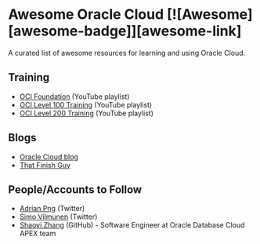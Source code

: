 # Awesome Oracle Cloud [![Awesome][awesome-badge]][awesome-link]

A curated list of awesome resources for learning and using Oracle Cloud.

## Training

* [OCI Foundation](https://www.youtube.com/playlist?list=PLKCk3OyNwIzu_Eu3JcqXs7zyKSSd-lbq1) (YouTube playlist)
* [OCI Level 100 Training](https://www.youtube.com/playlist?list=PLKCk3OyNwIzuBQ13lwsZpqO4__rLrO1eA) (YouTube playlist)
* [OCI Level 200 Training](https://www.youtube.com/playlist?list=PLKCk3OyNwIzuem-VkaKeHlY1Z5O2ctQld) (YouTube playlist)

## Blogs

* [Oracle Cloud blog](https://blogs.oracle.com/developers/cloud-dev)
* [That Finish Guy](https://www.thatfinnishguy.blog/)

## People/Accounts to Follow

* [Adrian Png](https://twitter.com/fuzziebrain) (Twitter)
* [Simo Vilmunen](https://twitter.com/svilmune) (Twitter)
* [Shaoyi Zhang](https://github.com/ShaoyiZhang) (GitHub) - Software Engineer at Oracle Database Cloud APEX team
